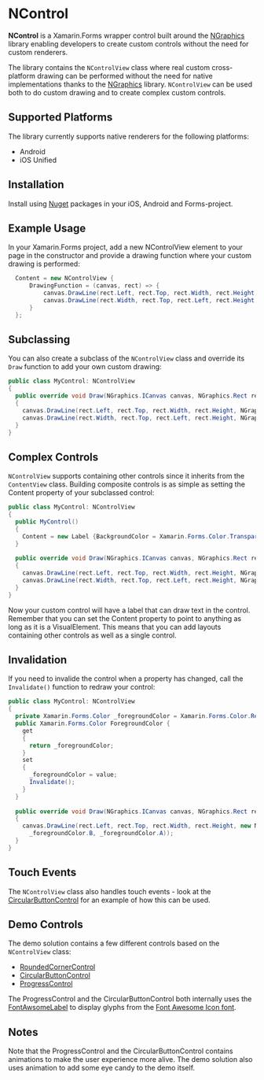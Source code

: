 # NControl
**NControl** is a Xamarin.Forms wrapper control built around the [NGraphics](https://github.com/praeclarum/NGraphics) library enabling developers to create custom controls without the need for custom renderers. 

The library contains the ```NControlView``` class where real custom cross-platform drawing can be performed without the need for native implementations thanks to the [NGraphics](https://github.com/praeclarum/NGraphics) library. ```NControlView``` can be used both to do custom drawing and to create complex custom controls.

## Supported Platforms
The library currently supports native renderers for the following platforms:

- Android
- iOS Unified

## Installation
Install using [Nuget](https://www.nuget.org/packages/NControl/) packages in your iOS, Android and Forms-project.

## Example Usage
In your Xamarin.Forms project, add a new NControlView element to your page in the constructor and provide a drawing function where your custom drawing is performed:

```csharp
  Content = new NControlView {
      DrawingFunction = (canvas, rect) => {
          canvas.DrawLine(rect.Left, rect.Top, rect.Width, rect.Height, NGraphics.Colors.Red);
          canvas.DrawLine(rect.Width, rect.Top, rect.Left, rect.Height, NGraphics.Colors.Yellow);
      }
  };
```
## Subclassing
You can also create a subclass of the ```NControlView``` class and override its ```Draw``` function to add your own custom drawing:

```csharp
public class MyControl: NControlView
{
  public override void Draw(NGraphics.ICanvas canvas, NGraphics.Rect rect)
  {
    canvas.DrawLine(rect.Left, rect.Top, rect.Width, rect.Height, NGraphics.Colors.Red);
    canvas.DrawLine(rect.Width, rect.Top, rect.Left, rect.Height, NGraphics.Colors.Yellow);
  }
}
```

## Complex Controls
```NControlView``` supports containing other controls since it inherits from the ```ContentView``` class. Building composite controls is as simple as setting the Content property of your subclassed control:

```csharp
public class MyControl: NControlView
{
  public MyControl()
  {
    Content = new Label {BackgroundColor = Xamarin.Forms.Color.Transparent};
  }
  
  public override void Draw(NGraphics.ICanvas canvas, NGraphics.Rect rect)
  {
    canvas.DrawLine(rect.Left, rect.Top, rect.Width, rect.Height, NGraphics.Colors.Red);
    canvas.DrawLine(rect.Width, rect.Top, rect.Left, rect.Height, NGraphics.Colors.Yellow);
  }
}
```
Now your custom control will have a label that can draw text in the control. Remember that you can set the Content property to point to anything as long as it is a VisualElement. This means that you can add layouts containing other controls as well as a single control. 

## Invalidation
If you need to invalide the control when a property has changed, call the ```Invalidate()``` function to redraw your control:

```csharp
public class MyControl: NControlView
{
  private Xamarin.Forms.Color _foregroundColor = Xamarin.Forms.Color.Red;
  public Xamarin.Forms.Color ForegroundColor { 
    get 
    { 
      return _foregroundColor; 
    }
    set 
    { 
      _foregroundColor = value;
      Invalidate();
    }
  }
  
  public override void Draw(NGraphics.ICanvas canvas, NGraphics.Rect rect)
  {
    canvas.DrawLine(rect.Left, rect.Top, rect.Width, rect.Height, new NGraphics.Color(_foregroundColor.R, _foregroundColor.G,
      _foregroundColor.B, _foregroundColor.A));
  }
}
```
## Touch Events
The ```NControlView``` class also handles touch events - look at the [CircularButtonControl](https://github.com/chrfalch/NControl/blob/master/NControlDemo/NControlDemo.Forms.Xamarin.Plugins.FormsApp/Controls/CircularButtonControl.cs) for an example of how this can be used.

## Demo Controls
The demo solution contains a few different controls based on the ```NControlView``` class:
- [RoundedCornerControl](https://github.com/chrfalch/NControl/blob/master/NControlDemo/NControlDemo.Forms.Xamarin.Plugins.FormsApp/Controls/RoundedBorderControl.cs)
- [CircularButtonControl](https://github.com/chrfalch/NControl/blob/master/NControlDemo/NControlDemo.Forms.Xamarin.Plugins.FormsApp/Controls/CircularButtonControl.cs)
- [ProgressControl](https://github.com/chrfalch/NControl/blob/master/NControlDemo/NControlDemo.Forms.Xamarin.Plugins.FormsApp/Controls/ProgressControl.cs)

The ProgressControl and the CircularButtonControl both internally uses the [FontAwsomeLabel](https://github.com/chrfalch/NControl/blob/master/NControlDemo/NControlDemo.Forms.Xamarin.Plugins.FormsApp/Controls/FontAwesomeLabel.cs) to display glyphs from the [Font Awesome Icon font](http://fortawesome.github.io/Font-Awesome/). 

## Notes
Note that the ProgressControl and the CircularButtonControl contains animations to make the user experience more alive. The demo solution also uses animation to add some eye candy to the demo itself.

